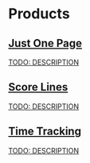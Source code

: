 # Products

<a href="just-one-page">
<section>
<h1>Just One Page</h1>
<p>TODO: DESCRIPTION</P>
</section>
</a>

<a href="score-lines">
<section>
<h1>Score Lines</h1>
<p>TODO: DESCRIPTION</P>
</section>
</a>

<a href="time-tracking">
<section>
<h1>Time Tracking</h1>
<p>TODO: DESCRIPTION</P>
</section>
</a>